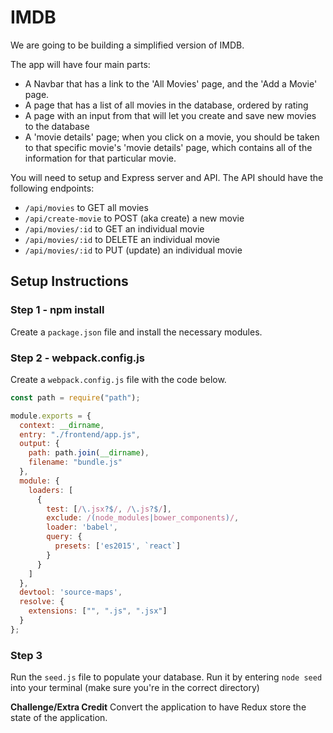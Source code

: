 # IMDB
We are going to be building a simplified version of IMDB.

The app will have four main parts:
- A Navbar that has a link to the 'All Movies' page, and the 'Add a Movie' page.
- A page that has a list of all movies in the database, ordered by rating
- A page with an input from that will let you create and save new movies to the database
- A 'movie details' page; when you click on a movie, you should be taken to that specific movie's 'movie details' page, which contains all of the information for that particular movie.

You will need to setup and Express server and API. The API should have the following endpoints:

- `/api/movies` to GET all movies
- `/api/create-movie` to POST (aka create) a new movie
- `/api/movies/:id` to GET an individual movie
- `/api/movies/:id` to DELETE an individual movie
- `/api/movies/:id` to PUT (update) an individual movie

## Setup Instructions
### Step 1 - npm install
Create a `package.json` file and install the necessary modules.
### Step 2 - webpack.config.js
Create a `webpack.config.js` file with the code below.
```js
const path = require("path");

module.exports = {
  context: __dirname,
  entry: "./frontend/app.js",
  output: {
    path: path.join(__dirname),
    filename: "bundle.js"
  },
  module: {
    loaders: [
      {
        test: [/\.jsx?$/, /\.js?$/],
        exclude: /(node_modules|bower_components)/,
        loader: 'babel',
        query: {
          presets: ['es2015', `react`]
        }
      }
    ]
  },
  devtool: 'source-maps',
  resolve: {
    extensions: ["", ".js", ".jsx"]
  }
};
```

### Step 3
Run the `seed.js` file to populate your database. Run it by entering `node seed` into your terminal (make sure you're in the correct directory)


**Challenge/Extra Credit**
Convert the application to have Redux store the state of the application.
